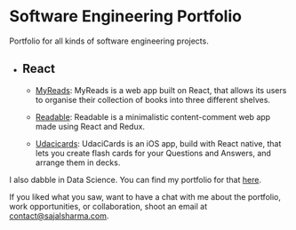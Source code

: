 # Software Engineering Portfolio
Portfolio for all kinds of software engineering projects. 

- ## React
  - [MyReads](https://github.com/sajal2692/ReactND_MyReads): MyReads is a web app built on React, that allows its users to organise their collection of books into three different shelves.

  - [Readable](https://github.com/sajal2692/ReactND_Readable): Readable is a minimalistic content-comment web app made using React and Redux.

  - [Udacicards](https://github.com/sajal2692/ReactND_UdaciCards): UdaciCards is an iOS app, build with React native, that lets you create flash cards for your Questions and Answers, and arrange them in decks.

I also dabble in Data Science. You can find my portfolio for that [here](https://github.com/sajal2692/data-science-portfolio).

If you liked what you saw, want to have a chat with me about the portfolio, work opportunities, or collaboration, shoot an email at contact@sajalsharma.com.
